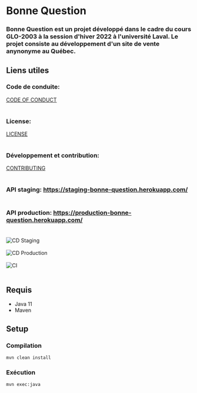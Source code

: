 # Bonne Question

### Bonne Question est un projet développé dans le cadre du cours GLO-2003 à la session d'hiver 2022 à l'université Laval. Le projet consiste au développement d'un site de vente anynonyme au Québec.

## Liens utiles
### Code de conduite:
[CODE OF CONDUCT](https://github.com/GLO2003-H22-eq18/bonne_question/blob/main/code-of-conduct.md) <br></br>
### License: 
[LICENSE](https://github.com/GLO2003-H22-eq18/bonne_question/blob/main/LICENSE) <br></br>
### Développement et contribution: 
[CONTRIBUTING](https://github.com/GLO2003-H22-eq18/bonne_question/blob/main/contributing.md) <br></br>
### API staging: https://staging-bonne-question.herokuapp.com/ <br></br>
### API production: https://production-bonne-question.herokuapp.com/ <br></br>

![CD Staging](https://github.com/GLO2003-H22-eq18/bonne_question/actions/workflows/cd_staging.yml/badge.svg) <br></br>
![CD Production](https://github.com/GLO2003-H22-eq18/bonne_question/actions/workflows/cd_production.yml/badge.svg) <br></br>
![CI](https://github.com/GLO2003-H22-eq18/bonne_question/actions/workflows/ci.yml/badge.svg) <br></br>

## Requis

- Java 11
- Maven

## Setup

### Compilation

```
mvn clean install
```

### Exécution

```
mvn exec:java
```
